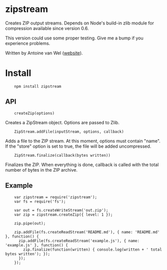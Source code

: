 # zipstream

Creates ZIP output streams.  Depends on Node's build-in zlib module for compression
available since version 0.6.

This version could use some proper testing. Give me a bump if you experience problems.

Written by Antoine van Wel ([website](http://wellawaretech.com)).

# Install

        npm install zipstream


## API

        createZip(options)

Creates a ZipStream object. Options are passed to Zlib.

        ZipStream.addFile(inputStream, options, callback)

Adds a file to the ZIP stream. At this moment, options must contain "name". If the "store" option is set to true, the file will be added uncompressed.

        ZipStream.finalize(callback(bytes written))

Finalizes the ZIP. When everything is done, callback is called with the total number of bytes in the ZIP archive.


## Example

        var zipstream = require('zipstream');
        var fs = require('fs');

        var out = fs.createWriteStream('out.zip');
        var zip = zipstream.createZip({ level: 1 });

        zip.pipe(out);

        zip.addFile(fs.createReadStream('README.md'), { name: 'README.md' }, function() {
          zip.addFile(fs.createReadStream('example.js'), { name: 'example.js' }, function() {
            zip.finalize(function(written) { console.log(written + ' total bytes written'); });
          });
        });
